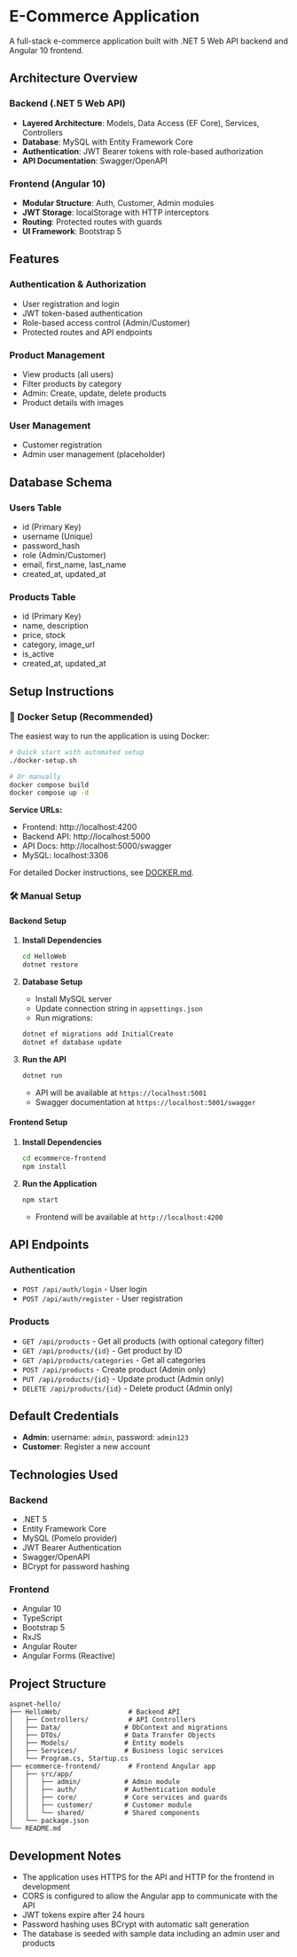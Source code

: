 # E-Commerce Application

A full-stack e-commerce application built with .NET 5 Web API backend and Angular 10 frontend.

## Architecture Overview

### Backend (.NET 5 Web API)
- **Layered Architecture**: Models, Data Access (EF Core), Services, Controllers
- **Database**: MySQL with Entity Framework Core
- **Authentication**: JWT Bearer tokens with role-based authorization
- **API Documentation**: Swagger/OpenAPI

### Frontend (Angular 10)
- **Modular Structure**: Auth, Customer, Admin modules
- **JWT Storage**: localStorage with HTTP interceptors
- **Routing**: Protected routes with guards
- **UI Framework**: Bootstrap 5

## Features

### Authentication & Authorization
- User registration and login
- JWT token-based authentication
- Role-based access control (Admin/Customer)
- Protected routes and API endpoints

### Product Management
- View products (all users)
- Filter products by category
- Admin: Create, update, delete products
- Product details with images

### User Management
- Customer registration
- Admin user management (placeholder)

## Database Schema

### Users Table
- id (Primary Key)
- username (Unique)
- password_hash
- role (Admin/Customer)
- email, first_name, last_name
- created_at, updated_at

### Products Table
- id (Primary Key)
- name, description
- price, stock
- category, image_url
- is_active
- created_at, updated_at


## Setup Instructions

### 🐳 Docker Setup (Recommended)

The easiest way to run the application is using Docker:

```bash
# Quick start with automated setup
./docker-setup.sh

# Or manually
docker compose build
docker compose up -d
```

**Service URLs:**
- Frontend: http://localhost:4200
- Backend API: http://localhost:5000
- API Docs: http://localhost:5000/swagger
- MySQL: localhost:3306

For detailed Docker instructions, see [DOCKER.md](DOCKER.md).

### 🛠️ Manual Setup

#### Backend Setup

1. **Install Dependencies**
   ```bash
   cd HelloWeb
   dotnet restore
   ```

2. **Database Setup**
   - Install MySQL server
   - Update connection string in `appsettings.json`
   - Run migrations:
   ```bash
   dotnet ef migrations add InitialCreate
   dotnet ef database update
   ```

3. **Run the API**
   ```bash
   dotnet run
   ```
   - API will be available at `https://localhost:5001`
   - Swagger documentation at `https://localhost:5001/swagger`

#### Frontend Setup

1. **Install Dependencies**
   ```bash
   cd ecommerce-frontend
   npm install
   ```

2. **Run the Application**
   ```bash
   npm start
   ```
   - Frontend will be available at `http://localhost:4200`

## API Endpoints

### Authentication
- `POST /api/auth/login` - User login
- `POST /api/auth/register` - User registration

### Products
- `GET /api/products` - Get all products (with optional category filter)
- `GET /api/products/{id}` - Get product by ID
- `GET /api/products/categories` - Get all categories
- `POST /api/products` - Create product (Admin only)
- `PUT /api/products/{id}` - Update product (Admin only)
- `DELETE /api/products/{id}` - Delete product (Admin only)

## Default Credentials

- **Admin**: username: `admin`, password: `admin123`
- **Customer**: Register a new account

## Technologies Used

### Backend
- .NET 5
- Entity Framework Core
- MySQL (Pomelo provider)
- JWT Bearer Authentication
- Swagger/OpenAPI
- BCrypt for password hashing

### Frontend
- Angular 10
- TypeScript
- Bootstrap 5
- RxJS
- Angular Router
- Angular Forms (Reactive)

## Project Structure

```
aspnet-hello/
├── HelloWeb/                 # Backend API
│   ├── Controllers/          # API Controllers
│   ├── Data/                # DbContext and migrations
│   ├── DTOs/                # Data Transfer Objects
│   ├── Models/              # Entity models
│   ├── Services/            # Business logic services
│   └── Program.cs, Startup.cs
├── ecommerce-frontend/       # Frontend Angular app
│   ├── src/app/
│   │   ├── admin/           # Admin module
│   │   ├── auth/            # Authentication module
│   │   ├── core/            # Core services and guards
│   │   ├── customer/        # Customer module
│   │   └── shared/          # Shared components
│   └── package.json
└── README.md
```

## Development Notes

- The application uses HTTPS for the API and HTTP for the frontend in development
- CORS is configured to allow the Angular app to communicate with the API
- JWT tokens expire after 24 hours
- Password hashing uses BCrypt with automatic salt generation
- The database is seeded with sample data including an admin user and products
